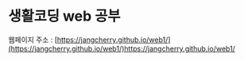 # 생활코딩 web 공부
웹페이지 주소 : [https://jangcherry.github.io/web1/](https://jangcherry.github.io/web1/)https://jangcherry.github.io/web1/
